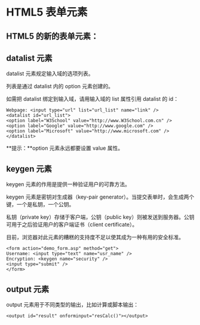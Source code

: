 # HTML5 表单元素

## HTML5 的新的表单元素：

## datalist 元素

datalist 元素规定输入域的选项列表。

列表是通过 datalist 内的 option 元素创建的。

如需把 datalist 绑定到输入域，请用输入域的 list 属性引用 datalist 的 id：

```
Webpage: <input type="url" list="url_list" name="link" />
<datalist id="url_list">
<option label="W3School" value="http://www.W3School.com.cn" />
<option label="Google" value="http://www.google.com" />
<option label="Microsoft" value="http://www.microsoft.com" />
</datalist>
```

**提示：**option 元素永远都要设置 value 属性。

## keygen 元素

keygen 元素的作用是提供一种验证用户的可靠方法。

keygen 元素是密钥对生成器（key-pair generator）。当提交表单时，会生成两个键，一个是私钥，一个公钥。

私钥（private key）存储于客户端，公钥（public key）则被发送到服务器。公钥可用于之后验证用户的客户端证书（client certificate）。

目前，浏览器对此元素的糟糕的支持度不足以使其成为一种有用的安全标准。

```
<form action="demo_form.asp" method="get">
Username: <input type="text" name="usr_name" />
Encryption: <keygen name="security" />
<input type="submit" />
</form>
```

## output 元素

output 元素用于不同类型的输出，比如计算或脚本输出：

```
<output id="result" onforminput="resCalc()"></output>
```